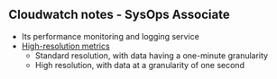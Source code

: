 ## Cloudwatch notes - SysOps Associate

- Its performance monitoring and logging service
- [High-resolution metrics](https://docs.aws.amazon.com/AmazonCloudWatch/latest/monitoring/publishingMetrics.html)
  - Standard resolution, with data having a one-minute granularity
  - High resolution, with data at a granularity of one second
